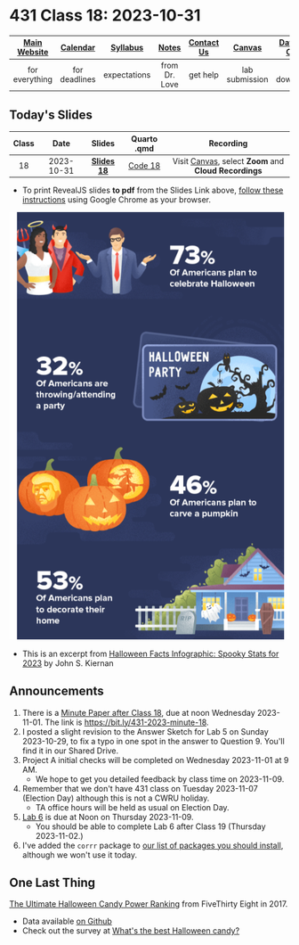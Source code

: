 # 431 Class 18: 2023-10-31

[Main Website](https://thomaselove.github.io/431-2023/) | [Calendar](https://thomaselove.github.io/431-2023/calendar.html) | [Syllabus](https://thomaselove.github.io/431-syllabus-2023/) | [Notes](https://thomaselove.github.io/431-notes/) | [Contact Us](https://thomaselove.github.io/431-2023/contact.html) | [Canvas](https://canvas.case.edu) | [Data and Code](https://github.com/THOMASELOVE/431-data)
:-----------: | :--------------: | :----------: | :---------: | :-------------: | :-----------: | :------------:
for everything | for deadlines | expectations | from Dr. Love | get help | lab submission | for downloads

## Today's Slides

Class | Date | Slides | Quarto .qmd | Recording
:---: | :--------: | :------: | :------: | :-------------:
18 | 2023-10-31 | **[Slides 18](https://thomaselove.github.io/431-slides-2023/class18.html)** | [Code 18](https://thomaselove.github.io/431-slides-2023/class18.qmd) | Visit [Canvas](https://canvas.case.edu/), select **Zoom** and **Cloud Recordings**

- To print RevealJS slides **to pdf** from the Slides Link above, [follow these instructions](https://quarto.org/docs/presentations/revealjs/presenting.html#print-to-pdf) using Google Chrome as your browser.

![](halloween.png)

- This is an excerpt from [Halloween Facts Infographic: Spooky Stats for 2023](https://wallethub.com/blog/halloween-facts/25374) by John S. Kiernan

## Announcements

1. There is a [Minute Paper after Class 18](https://bit.ly/431-2023-minute-18), due at noon Wednesday 2023-11-01. The link is <https://bit.ly/431-2023-minute-18>.
2. I posted a slight revision to the Answer Sketch for Lab 5 on Sunday 2023-10-29, to fix a typo in one spot in the answer to Question 9. You'll find it in our Shared Drive.
3. Project A initial checks will be completed on Wednesday 2023-11-01 at 9 AM.
    - We hope to get you detailed feedback by class time on 2023-11-09.
4. Remember that we don't have 431 class on Tuesday 2023-11-07 (Election Day) although this is not a CWRU holiday.
    - TA office hours will be held as usual on Election Day.
5. [Lab 6](https://github.com/THOMASELOVE/431-labs-2023/tree/main) is due at Noon on Thursday 2023-11-09.
    - You should be able to complete Lab 6 after Class 19 (Thursday 2023-11-02.)
6. I've added the `corrr` package to [our list of packages you should install](https://github.com/THOMASELOVE/431-packages), although we won't use it today.
 
## One Last Thing

[The Ultimate Halloween Candy Power Ranking](https://fivethirtyeight.com/videos/the-ultimate-halloween-candy-power-ranking/) from FiveThirty Eight in 2017.

- Data available [on Github](https://github.com/fivethirtyeight/data/tree/master/candy-power-ranking)
- Check out the survey at [What's the best Halloween candy?](https://walthickey.com/2017/10/18/whats-the-best-halloween-candy/)
